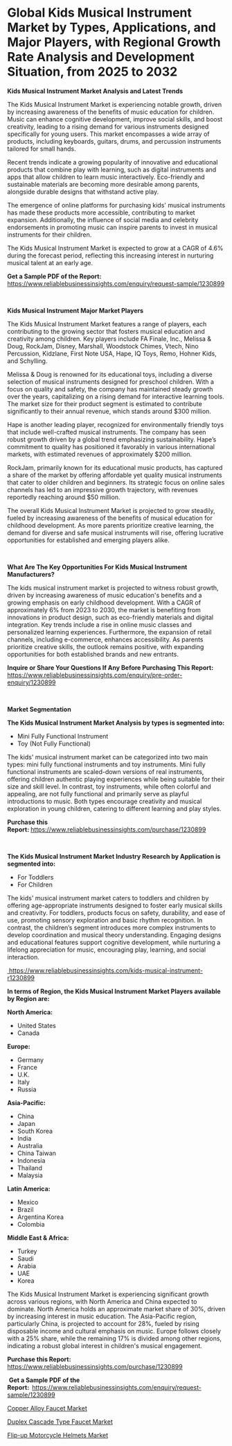 <p><h1>Global Kids Musical Instrument Market by Types, Applications, and Major Players, with Regional Growth Rate Analysis and Development Situation, from 2025 to 2032</h1></p><p><strong>Kids Musical Instrument Market Analysis and Latest Trends</strong></p>
<p><p>The Kids Musical Instrument Market is experiencing notable growth, driven by increasing awareness of the benefits of music education for children. Music can enhance cognitive development, improve social skills, and boost creativity, leading to a rising demand for various instruments designed specifically for young users. This market encompasses a wide array of products, including keyboards, guitars, drums, and percussion instruments tailored for small hands.</p><p>Recent trends indicate a growing popularity of innovative and educational products that combine play with learning, such as digital instruments and apps that allow children to learn music interactively. Eco-friendly and sustainable materials are becoming more desirable among parents, alongside durable designs that withstand active play. </p><p>The emergence of online platforms for purchasing kids' musical instruments has made these products more accessible, contributing to market expansion. Additionally, the influence of social media and celebrity endorsements in promoting music can inspire parents to invest in musical instruments for their children. </p><p>The Kids Musical Instrument Market is expected to grow at a CAGR of 4.6% during the forecast period, reflecting this increasing interest in nurturing musical talent at an early age.</p></p>
<p><strong>Get a Sample PDF of the Report:&nbsp;</strong> <a href="https://www.reliablebusinessinsights.com/enquiry/request-sample/1230899?utm_campaign=1121&utm_medium=2&utm_source=Github&utm_content=ia&utm_term=09022025&utm_id=kids-musical-instrument">https://www.reliablebusinessinsights.com/enquiry/request-sample/1230899</a></p>
<p>&nbsp;</p>
<p><strong>Kids Musical Instrument Major Market Players</strong></p>
<p><p>The Kids Musical Instrument Market features a range of players, each contributing to the growing sector that fosters musical education and creativity among children. Key players include FA Finale, Inc., Melissa & Doug, RockJam, Disney, Marshall, Woodstock Chimes, Vtech, Nino Percussion, Kidzlane, First Note USA, Hape, IQ Toys, Remo, Hohner Kids, and Schylling.</p><p>Melissa & Doug is renowned for its educational toys, including a diverse selection of musical instruments designed for preschool children. With a focus on quality and safety, the company has maintained steady growth over the years, capitalizing on a rising demand for interactive learning tools. The market size for their product segment is estimated to contribute significantly to their annual revenue, which stands around $300 million.</p><p>Hape is another leading player, recognized for environmentally friendly toys that include well-crafted musical instruments. The company has seen robust growth driven by a global trend emphasizing sustainability. Hape’s commitment to quality has positioned it favorably in various international markets, with estimated revenues of approximately $200 million.</p><p>RockJam, primarily known for its educational music products, has captured a share of the market by offering affordable yet quality musical instruments that cater to older children and beginners. Its strategic focus on online sales channels has led to an impressive growth trajectory, with revenues reportedly reaching around $50 million.</p><p>The overall Kids Musical Instrument Market is projected to grow steadily, fueled by increasing awareness of the benefits of musical education for childhood development. As more parents prioritize creative learning, the demand for diverse and safe musical instruments will rise, offering lucrative opportunities for established and emerging players alike.</p></p>
<p>&nbsp;</p>
<p><strong>What Are The Key Opportunities For Kids Musical Instrument Manufacturers?</strong></p>
<p><p>The kids musical instrument market is projected to witness robust growth, driven by increasing awareness of music education's benefits and a growing emphasis on early childhood development. With a CAGR of approximately 6% from 2023 to 2030, the market is benefiting from innovations in product design, such as eco-friendly materials and digital integration. Key trends include a rise in online music classes and personalized learning experiences. Furthermore, the expansion of retail channels, including e-commerce, enhances accessibility. As parents prioritize creative skills, the outlook remains positive, with expanding opportunities for both established brands and new entrants.</p></p>
<p><strong>Inquire or Share Your Questions If Any Before Purchasing This Report:</strong> <a href="https://www.reliablebusinessinsights.com/enquiry/pre-order-enquiry/1230899?utm_campaign=1121&utm_medium=2&utm_source=Github&utm_content=ia&utm_term=09022025&utm_id=kids-musical-instrument">https://www.reliablebusinessinsights.com/enquiry/pre-order-enquiry/1230899</a></p>
<p>&nbsp;</p>
<p><strong>Market Segmentation</strong></p>
<p><strong>The Kids Musical Instrument Market Analysis by types is segmented into:</strong></p>
<p><ul><li>Mini Fully Functional Instrument</li><li>Toy (Not Fully Functional)</li></ul></p>
<p><p>The kids' musical instrument market can be categorized into two main types: mini fully functional instruments and toy instruments. Mini fully functional instruments are scaled-down versions of real instruments, offering children authentic playing experiences while being suitable for their size and skill level. In contrast, toy instruments, while often colorful and appealing, are not fully functional and primarily serve as playful introductions to music. Both types encourage creativity and musical exploration in young children, catering to different learning and play styles.</p></p>
<p><strong>Purchase this Report:&nbsp;</strong><a href="https://www.reliablebusinessinsights.com/purchase/1230899?utm_campaign=1121&utm_medium=2&utm_source=Github&utm_content=ia&utm_term=09022025&utm_id=kids-musical-instrument">https://www.reliablebusinessinsights.com/purchase/1230899</a></p>
<p>&nbsp;</p>
<p><strong>The Kids Musical Instrument Market Industry Research by Application is segmented into:</strong></p>
<p><ul><li>For Toddlers</li><li>For Children</li></ul></p>
<p><p>The kids' musical instrument market caters to toddlers and children by offering age-appropriate instruments designed to foster early musical skills and creativity. For toddlers, products focus on safety, durability, and ease of use, promoting sensory exploration and basic rhythm recognition. In contrast, the children’s segment introduces more complex instruments to develop coordination and musical theory understanding. Engaging designs and educational features support cognitive development, while nurturing a lifelong appreciation for music, encouraging play, learning, and social interaction.</p></p>
<p><a href="https://www.reliablebusinessinsights.com/kids-musical-instrument-r1230899?utm_campaign=1121&utm_medium=2&utm_source=Github&utm_content=ia&utm_term=09022025&utm_id=kids-musical-instrument">&nbsp;https://www.reliablebusinessinsights.com/kids-musical-instrument-r1230899</a></p>
<p><strong>In terms of Region, the Kids Musical Instrument Market Players available by Region are:</strong></p>
<p>
    <p> <strong> North America: </strong>
        <ul>
            <li>United States</li>
            <li>Canada</li>
        </ul>
        </p> 
    <p> <strong> Europe: </strong>
        <ul>
            <li>Germany</li>
            <li>France</li>
            <li>U.K.</li>
            <li>Italy</li>
            <li>Russia</li>
        </ul>
        </p> 
    <p> <strong> Asia-Pacific: </strong>
        <ul>
            <li>China</li>
            <li>Japan</li>
            <li>South Korea</li>
            <li>India</li>
            <li>Australia</li>
            <li>China Taiwan</li>
            <li>Indonesia</li>
            <li>Thailand</li>
            <li>Malaysia</li>
        </ul>
        </p> 
    <p> <strong> Latin America: </strong>
        <ul>
            <li>Mexico</li>
            <li>Brazil</li>
            <li>Argentina Korea</li>
            <li>Colombia</li>
        </ul>
        </p> 
    <p> <strong> Middle East & Africa: </strong>
        <ul>
            <li>Turkey</li>
            <li>Saudi</li>
            <li>Arabia</li>
            <li>UAE</li>
            <li>Korea</li>
        </ul>
    </p>
    </p>
<p><p>The Kids Musical Instrument Market is experiencing significant growth across various regions, with North America and China expected to dominate. North America holds an approximate market share of 30%, driven by increasing interest in music education. The Asia-Pacific region, particularly China, is projected to account for 28%, fueled by rising disposable income and cultural emphasis on music. Europe follows closely with a 25% share, while the remaining 17% is divided among other regions, indicating a robust global interest in children's musical engagement.</p></p>
<p><strong>Purchase this Report: </strong><a href="https://www.reliablebusinessinsights.com/purchase/1230899?utm_campaign=1121&utm_medium=2&utm_source=Github&utm_content=ia&utm_term=09022025&utm_id=kids-musical-instrument">https://www.reliablebusinessinsights.com/purchase/1230899</a></p>
<p>&nbsp;<strong>Get a Sample PDF of the Report:&nbsp;&nbsp;</strong><a href="https://www.reliablebusinessinsights.com/enquiry/request-sample/1230899?utm_campaign=1121&utm_medium=2&utm_source=Github&utm_content=ia&utm_term=09022025&utm_id=kids-musical-instrument">https://www.reliablebusinessinsights.com/enquiry/request-sample/1230899</a></p>
<p><strong></strong></p>
<p><p><a href="https://github.com/aoiniyaloz/Market-Research-Report-List-1/blob/main/copper-alloy-faucet-market.md?utm_campaign=1121&utm_medium=2&utm_source=Github&utm_content=ia&utm_term=09022025&utm_id=kids-musical-instrument">Copper Alloy Faucet Market</a></p><p><a href="https://github.com/cheremisaev/Market-Research-Report-List-1/blob/main/duplex-cascade-type-faucet-market.md?utm_campaign=1121&utm_medium=2&utm_source=Github&utm_content=ia&utm_term=09022025&utm_id=kids-musical-instrument">Duplex Cascade Type Faucet Market</a></p><p><a href="https://github.com/guneycigdem35/Market-Research-Report-List-5/blob/main/flip-up-motorcycle-helmets-market.md?utm_campaign=1121&utm_medium=2&utm_source=Github&utm_content=ia&utm_term=09022025&utm_id=kids-musical-instrument">Flip-up Motorcycle Helmets Market</a></p></p>